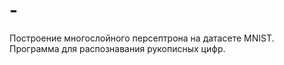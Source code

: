 # -
Построение многослойного персептрона на датасете MNIST. Программа для распознавания рукописных цифр.
